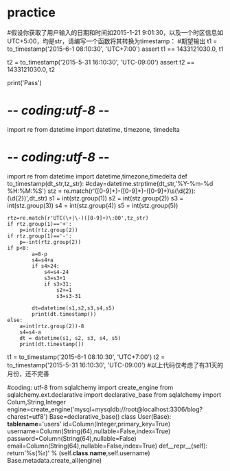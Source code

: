 # practice
#假设你获取了用户输入的日期和时间如2015-1-21 9:01:30，以及一个时区信息如UTC+5:00，均是str，请编写一个函数将其转换为timestamp：
#期望输出
t1 = to_timestamp('2015-6-1 08:10:30', 'UTC+7:00')
assert t1 == 1433121030.0, t1

t2 = to_timestamp('2015-5-31 16:10:30', 'UTC-09:00')
assert t2 == 1433121030.0, t2

print('Pass')


# -*- coding:utf-8 -*-

import re
from datetime import datetime, timezone, timedelta

# -*- coding:utf-8 -*-
import re
from datetime import datetime,timezone,timedelta
def to_timestamp(dt_str,tz_str):
    #cday=datetime.strptime(dt_str,'%Y-%m-%d %H:%M:%S')
    stz = re.match(r'([0-9]+)\-([0-9]+)\-([0-9]+)\s(\d{2})\:(\d{2})',dt_str)
    s1 = int(stz.group(1))
    s2 = int(stz.group(2))
    s3 = int(stz.group(3))
    s4 = int(stz.group(4))
    s5 = int(stz.group(5))


    rtz=re.match(r'UTC(\+|\-)([0-9]+)\:00',tz_str)
    if rtz.group(1)=='+':
        p=int(rtz.group(2))
    if rtz.group(1)=='-':
        p=-int(rtz.group(2))
    if p<8:
            a=8-p
            s4=s4+a
            if s4>24:
                s4=s4-24
                s3=s3+1
                if s3>31:
                    s2+=1
                    s3=s3-31

            dt=datetime(s1,s2,s3,s4,s5)
            print(dt.timestamp())
    else:
        a=int(rtz.group(2))-8
        s4=s4-a
        dt = datetime(s1, s2, s3, s4, s5)
        print(dt.timestamp())
t1 = to_timestamp('2015-6-1 08:10:30', 'UTC+7:00')
t2 = to_timestamp('2015-5-31 16:10:30', 'UTC-09:00')
#以上代码仅考虑了有31天的月份，还不完善


#coding: utf-8
from sqlalchemy import create_engine
from sqlalchemy.ext.declarative import declarative_base
from sqlalchemy import Colum,String,Integer
engine=create_engine('mysql+mysqldb://root@localhost:3306/blog?charest=utf8')
Base=declarative_base()
class User(Base):
  __tablename__='users'
  id=Column(Integer,primary_key=True)
  username=Column(String(64),nullable=False,index=True)
  password=Column(String(64),nullable=False)
  email=Column(String(64),nullable=False,index=True)
  def__repr__(self):
       return'%s(%r)' % (self.__class__.__name__,self.username)
Base.metadata.create_all(engine)
